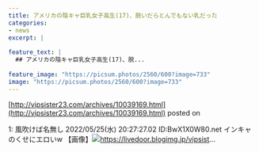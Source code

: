 ```yaml
---
title: アメリカの陰キャ巨乳女子高生(17)、脱いだらとんでもない乳だった
categories:
- news
excerpt: |
  
feature_text: |
  ## アメリカの陰キャ巨乳女子高生(17)、脱...
  
feature_image: "https://picsum.photos/2560/600?image=733"
image: "https://picsum.photos/2560/600?image=733"
---
```


[http://vipsister23.com/archives/10039169.html](http://vipsister23.com/archives/10039169.html)
posted on 

<!--more-->

1: 風吹けば名無し 2022/05/25(水) 20:27:27.02 ID:BwX1X0W80.net インキャのくせにエロいw 【画像】![](https://livedoor.blogimg.jp/vipsister23/imgs/1/b/1b3ff989.jpghttps://livedoor.blogimg.jp/vipsister23/imgs/6/2/622a1ea1.jpg)https://livedoor.blogimg.jp/vipsist...
